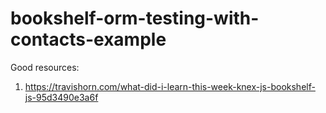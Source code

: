 # bookshelf-orm-testing-with-contacts-example

Good resources:
1. https://travishorn.com/what-did-i-learn-this-week-knex-js-bookshelf-js-95d3490e3a6f
